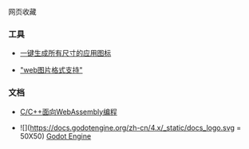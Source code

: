 网页收藏


### 工具
- [一键生成所有尺寸的应用图标](https://github.com/zhanghuanchong/icon-workshop)

- ["web图片格式支持"](https://toji.github.io/texture-tester/)


### 文档
- [C/C++面向WebAssembly编程](https://www.hellobit.com.cn/b/767368973)

- ![](https://docs.godotengine.org/zh-cn/4.x/_static/docs_logo.svg = 50X50) [Godot Engine](https://docs.godotengine.org/zh-cn/4.x/index.html#)